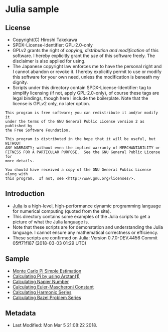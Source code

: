Julia sample
============

License
-------
- Copyright(C) Hiroshi Takekawa
- SPDX-License-Identifier: GPL-2.0-only
- GPLv2 grants the right of _copying, distribution and modification_ of this software.  I hereby explicitly grant the _use_ of this software freely.  The disclaimer is also applied for using.
- The Japanese copyright law enforces me to have the personal right and I cannot abandon or revoke it.  I hereby explicitly permit to use or modify this software for your own need, unless the modification is beneath my dignity.
- Scripts under this directory contain SPDX-License-Identifier: tag to simplify licensing (if not, apply GPL-2.0-only), of course these tags are legal bindings, though here I include the boilerplate.  Note that the license is GPLv2 only, no later option.
```
This program is free software; you can redistribute it and/or modify it
under the terms of the GNU General Public License version 2 as published by
the Free Software Foundation.

This program is distributed in the hope that it will be useful, but WITHOUT
ANY WARRANTY; without even the implied warranty of MERCHANTABILITY or
FITNESS FOR A PARTICULAR PURPOSE.  See the GNU General Public License for
more details.

You should have received a copy of the GNU General Public License along with
this program.  If not, see <http://www.gnu.org/licenses/>.
```


Introduction
------------
- [Julia](https://julialang.org/) is a high-level, high-performance dynamic programming language for numerical computing (quoted from the site).
- This directory contains some examples of the Julia scripts to get a picture of what the Julia language is.
- Note that these scripts are for demonstation and understanding the Julia language.  I cannot ensure any mathematical correctness or efficiency.
- These scripts are confirmed on Julia: Version 0.7.0-DEV.4456 Commit 05ff71f187 (2018-03-03 01:29 UTC)


Sample
------
- [Monte Carlo Pi Simple Estimation](montecarlo-pi-simple/montecalro-pi-simple.jl)
- [Calculating Pi by using Arctan(1)](arctan-pi-simple/arctan-pi-simple.jl)
- [Calculating Napier Number](napier-simple/napier-simple.jl)
- [Calculating Euler-Mascheroni Constant](euler-mascheroni-simple/euler-mascheroni-simple.jl)
- [Calculating Harmonic Series](harmonic/harmonic.jl)
- [Calculating Bazel Problem Series](bazel/bazel.jl)


Metadata
--------
- Last Modified: Mon Mar  5 21:08:22 2018.
